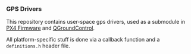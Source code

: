 ### GPS Drivers ###

This repository contains user-space gps drivers, used as a submodule in
[PX4 Firmware](https://github.com/PX4/Firmware) and
[QGroundControl](https://github.com/mavlink/qgroundcontrol).

All platform-specific stuff is done via a callback function and a
`definitions.h` header file.

